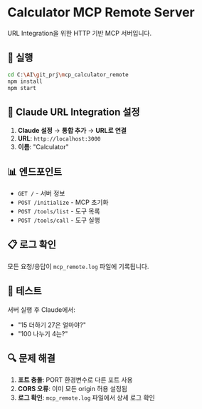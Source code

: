 # Calculator MCP Remote Server

URL Integration을 위한 HTTP 기반 MCP 서버입니다.

## 🚀 실행

```bash
cd C:\AI\git_prj\mcp_calculator_remote
npm install
npm start
```

## 🔗 Claude URL Integration 설정

1. **Claude 설정** → **통합 추가** → **URL로 연결**
2. **URL**: `http://localhost:3000`
3. **이름**: "Calculator" 

## 📊 엔드포인트

- `GET /` - 서버 정보
- `POST /initialize` - MCP 초기화  
- `POST /tools/list` - 도구 목록
- `POST /tools/call` - 도구 실행

## 📋 로그 확인

모든 요청/응답이 `mcp_remote.log` 파일에 기록됩니다.

## 🧮 테스트

서버 실행 후 Claude에서:
- "15 더하기 27은 얼마야?"
- "100 나누기 4는?"

## 🔍 문제 해결

1. **포트 충돌**: PORT 환경변수로 다른 포트 사용
2. **CORS 오류**: 이미 모든 origin 허용 설정됨
3. **로그 확인**: `mcp_remote.log` 파일에서 상세 로그 확인

